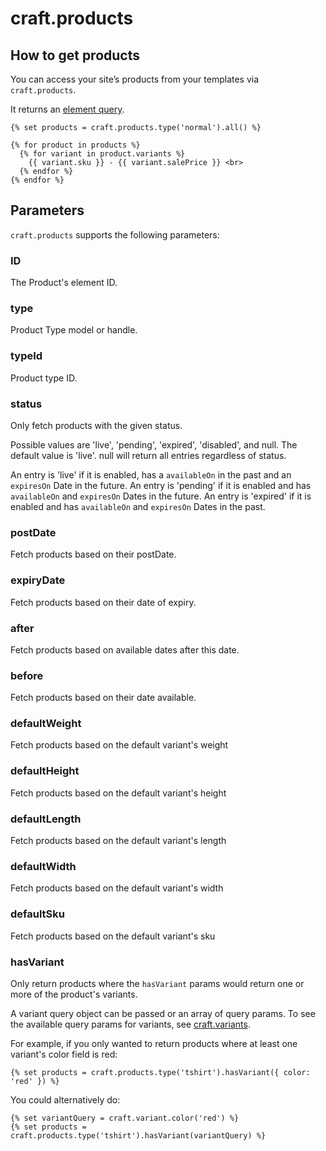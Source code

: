 # craft.products

## How to get products

You can access your site’s products from your templates via `craft.products`.

It returns an [element query](https://docs.craftcms.com/v3/dev/element-queries/).

```twig
{% set products = craft.products.type('normal').all() %}

{% for product in products %}
  {% for variant in product.variants %}
    {{ variant.sku }} - {{ variant.salePrice }} <br>
  {% endfor %}
{% endfor %}
```

## Parameters

`craft.products` supports the following parameters:

### ID
The Product's element ID.

### type
Product Type model or handle.

### typeId
Product type ID.

### status
Only fetch products with the given status.

Possible values are 'live', 'pending', 'expired', 'disabled', and null.
The default value is 'live'. null will return all entries regardless of status.

An entry is 'live' if it is enabled, has a `availableOn` in the past and an `expiresOn` Date in the future.
An entry is 'pending' if it is enabled and has `availableOn` and `expiresOn` Dates in the future.
An entry is 'expired' if it is enabled and has `availableOn` and `expiresOn` Dates in the past.

### postDate
Fetch products based on their postDate.

### expiryDate
Fetch products based on their date of expiry.

### after
Fetch products based on available dates after this date.

### before
Fetch products based on their date available.

### defaultWeight
Fetch products based on the default variant's weight

### defaultHeight
Fetch products based on the default variant's height

### defaultLength
Fetch products based on the default variant's length

### defaultWidth
Fetch products based on the default variant's width

### defaultSku
Fetch products based on the default variant's sku

### hasVariant
Only return products where the `hasVariant` params would return one or more of the product's variants.

A variant query object can be passed or an array of query params. To see the available query params for variants, see [craft.variants](craft-variants.md).

For example, if you only wanted to return products where at least one variant's color field is red:

```twig
{% set products = craft.products.type('tshirt').hasVariant({ color: 'red' }) %}
```

You could alternatively do:

```twig
{% set variantQuery = craft.variant.color('red') %}
{% set products = craft.products.type('tshirt').hasVariant(variantQuery) %}
```

